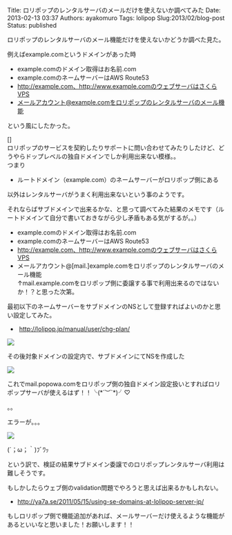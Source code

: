 Title: ロリポップのレンタルサーバのメールだけを使えないか調べてみた
Date: 2013-02-13 03:37
Authors: ayakomuro
Tags:  lolipop
Slug:2013/02/blog-post
Status: published

ロリポップのレンタルサーバのメール機能だけを使えないかどうか調べた見た。


例えばexample.comというドメインがあった時

-   example.comのドメイン取得はお名前.com
-   example.comのネームサーバーはAWS Route53
-   http://example.com、http://www.example.comのウェブサーバはさくらVPS
-   メールアカウント@example.comをロリポップのレンタルサーバのメール機能

という風にしたかった。

[]  
ロリポップのサービスを契約したりサポートに問い合わせてみたりしたけど、どうやらドップレベルの独自ドメインでしか利用出来ない模様。。  
つまり

-   ルートドメイン（example.com）のネームサーバーがロリポップ側にある



以外はレンタルサーバがうまく利用出来ないという事のようです。



それならばサブドメインで出来るかな、と思って調べてみた結果のメモです（ルートドメインて自分で書いておきながら少し矛盾もある気がするが。。）

-   example.comのドメイン取得はお名前.com
-   example.comのネームサーバーはAWS Route53
-   http://example.com、http://www.example.comのウェブサーバはさくらVPS
-   メールアカウント@[mail.]example.comをロリポップのレンタルサーバのメール機能  
   ↑mail.example.comをロリポップ側に委譲する事で利用出来るのではないか！？と思った次第。

最初以下のネームサーバーをサブドメインのNSとして登録すればよいのかと思い設定してみた。

-    <http://lolipop.jp/manual/user/chg-plan/>

[![](http://4.bp.blogspot.com/-uxlv7jinxDk/URsFbFhrZcI/AAAAAAAAWvw/tp30MW3TvmM/s1600/1.png)](http://4.bp.blogspot.com/-uxlv7jinxDk/URsFbFhrZcI/AAAAAAAAWvw/tp30MW3TvmM/s1600/1.png)


その後対象ドメインの設定内で、サブドメインにてNSを作成した

[![](http://1.bp.blogspot.com/-HZ91zFaz9wo/URsFbDoIyJI/AAAAAAAAWvs/oYOP3RGT1vA/s1600/2.png)](http://1.bp.blogspot.com/-HZ91zFaz9wo/URsFbDoIyJI/AAAAAAAAWvs/oYOP3RGT1vA/s1600/2.png)


これでmail.popowa.comをロリポップ側の独自ドメイン設定扱いとすればロリポップサーバが使えるはず！！╰(\*´︶\`\*)╯♡


。。


エラーが。。。


[![](http://4.bp.blogspot.com/-beqE-6mXMi8/URsGejRRNPI/AAAAAAAAWwA/ccRLOh-Bm3o/s1600/3.png)](http://4.bp.blogspot.com/-beqE-6mXMi8/URsGejRRNPI/AAAAAAAAWwA/ccRLOh-Bm3o/s1600/3.png)


(´；ω；｀)ﾌﾞﾜｯ


という訳で、検証の結果サブドメイン委譲でのロリポップレンタルサーバ利用は難しそうです。

もしかしたらウェブ側のvalidation問題でやろうと思えば出来るかもしれない。


-   <http://ya7a.se/2011/05/15/using-se-domains-at-lolipop-server-jp/>


もしロリポップ側で機能追加があれば、メールサーバーだけ使えるような機能があるといいなと思いました！お願いします！！
